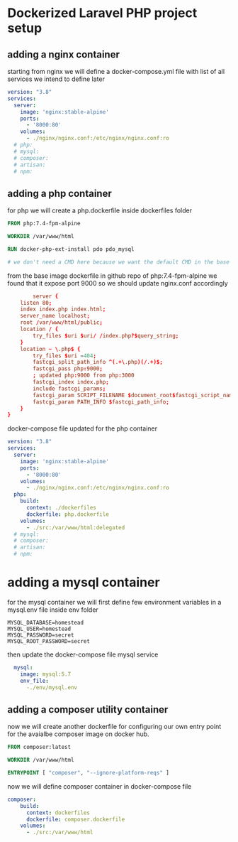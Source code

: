 # Dockerized Laravel PHP project setup

## adding a nginx container

starting from nginx we will define a docker-compose.yml file with list of all services we intend to define later

```yml
version: "3.8"
services:
  server:
    image: 'nginx:stable-alpine'
    ports:
      - '8000:80'
    volumes:
      - ./nginx/nginx.conf:/etc/nginx/nginx.conf:ro
  # php:
  # mysql:
  # composer:
  # artisan:
  # npm:
```

## adding a php container

for php we will create a php.dockerfile inside dockerfiles folder

```dockerfile
FROM php:7.4-fpm-alpine

WORKDIR /var/www/html

RUN docker-php-ext-install pdo pdo_mysql

# we don't need a CMD here because we want the default CMD in the base image to run.
```

from the base image dockerfile in github repo of php:7.4-fpm-alpine we found that it expose port 9000 so we should update nginx.conf accordingly

```conf
        server {
    listen 80;
    index index.php index.html;
    server_name localhost;
    root /var/www/html/public;
    location / {
        try_files $uri $uri/ /index.php?$query_string;
    }
    location ~ \.php$ {
        try_files $uri =404;
        fastcgi_split_path_info ^(.+\.php)(/.+)$;
        fastcgi_pass php:9000; 
        ; updated php:9000 from php:3000
        fastcgi_index index.php;
        include fastcgi_params;
        fastcgi_param SCRIPT_FILENAME $document_root$fastcgi_script_name;
        fastcgi_param PATH_INFO $fastcgi_path_info;
    }
}
```

docker-compose file updated for the php container

```yml
version: "3.8"
services:
  server:
    image: 'nginx:stable-alpine'
    ports:
      - '8000:80'
    volumes:
      - ./nginx/nginx.conf:/etc/nginx/nginx.conf:ro
  php:
    build:
      context: ./dockerfiles
      dockerfile: php.dockerfile
    volumes: 
      - ./src:/var/www/html:delegated  
  # mysql:
  # composer:
  # artisan:
  # npm:
```

# adding a mysql container

for the mysql container we will first define few environment variables in a mysql.env file inside env folder

```environment
MYSQL_DATABASE=homestead
MYSQL_USER=homestead
MYSQL_PASSWORD=secret
MYSQL_ROOT_PASSWORD=secret
```

then update the docker-compose file mysql service

```yml
  mysql:
    image: mysql:5.7
    env_file:
      -./env/mysql.env
```

## adding a composer utility container

now we will create another dockerfile for configuring our own entry point for the avaialbe composer image on docker hub.

```dockerfile
FROM composer:latest

WORKDIR /var/www/html

ENTRYPOINT [ "composer", "--ignore-platform-reqs" ]
```

now we will define composer container in docker-compose file

```yml
composer:
    build:
      context: dockerfiles
      dockerfile: composer.dockerfile
    volumes:
      - ./src:/var/www/html
```
